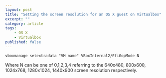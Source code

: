 ```yaml
---
layout: post
title: "Setting the screen resolution for an OS X guest on Virtualbox"
excerpt: ""
category: article
tags:
    - OS X
    - Virtualbox
published: false
---
```


    vboxmanage setextradata "VM name" VBoxInternal2/EfiGopMode N

Where N can be one of 0,1,2,3,4 referring to the 640x480, 800x600, 1024x768, 1280x1024, 1440x900 screen resolution respectively.
